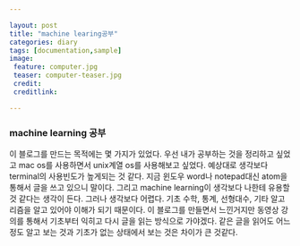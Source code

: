 ```yaml
---

layout: post
title: "machine learing공부"
categories: diary
tags: [documentation,sample]
image:
 feature: computer.jpg
 teaser: computer-teaser.jpg
 credit:
 creditlink:

---
```


### machine learning 공부

이 블로그를 만드는 목적에는 몇 가지가 있었다.
우선 내가 공부하는 것을 정리하고 싶었고 mac os를 사용하면서 unix계열 os를 사용해보고 싶었다.
예상대로 생각보다 terminal의 사용빈도가 높게되는 것 같다. 지금 윈도우 word나 notepad대신 atom을 통해서 글을 쓰고 있으니 말이다.
그리고 machine learning이 생각보다 나한테 유용할 것 같다는 생각이 든다. 그러나 생각보다 어렵다.
기초 수학, 통계, 선형대수, 기타 알고리즘을 알고 있어야 이해가 되기 때문이다.
이 블로그를 만들면서 느낀거지만 동영상 강의를 통해서 기초부터 익히고 다시 글을 읽는 방식으로 가야겠다.
같은 글을 읽어도 어느 정도 알고 보는 것과 기초가 없는 상태에서 보는 것은 차이가 큰 것같다.
